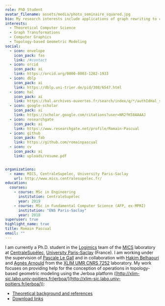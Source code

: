 ```yaml
---
role: PhD Student
avatar_filename: assets/media/photo_seminaire_squared.jpg
bio: My research interests include applications of graph rewriting to computer graphics.
interests:
  - Theoretical Computer Science
  - Graph Transformations
  - Computer Graphics
  - Topology-based Geometric Modeling
social:
  - icon: envelope
    icon_pack: fas
    link: /#contact
  - icon: orcid
    icon_pack: ai
    link: https://orcid.org/0000-0003-1282-1933  
  - icon: dblp
    icon_pack: ai
    link: https://dblp.uni-trier.de/pid/308/6547.html
  - icon: hal
    icon_pack: ai
    link: https://hal.archives-ouvertes.fr/search/index/q/*/authIdHal_s/romain-pascual
  - icon: google-scholar
    icon_pack: ai
    link: https://scholar.google.com/citations?user=NR2fK58AAAAJ
  - icon: researchgate
    icon_pack: ai
    link: https://www.researchgate.net/profile/Romain-Pascual
  - icon: github
    icon_pack: fab
    link: https://github.com/romainpascual
  - icon: cv
    icon_pack: ai
    link: uploads/resume.pdf


organizations:
  - name: MICS, CentraleSupelec, University Paris-Saclay
    url: http://www.mics.centralesupelec.fr/
education:
  courses:
    - course: MSc in Engineering
      institution: CentraleSupélec
      year: 2019
    - course: MSc in Fundamental Computer Science (AFP, ex-MPRI)
      institution: "ENS Paris-Saclay"
      year: 2018
superuser: true
highlight_name: true
title: Romain Pascual
email: ""
---
```


I am currently a Ph.D. student in the [Logimics](http://logimics.mics.centralesupelec.fr/) team of the [MICS](http://www.mics.centralesupelec.fr/) laboratory at [CentraleSupélec](https://www.centralesupelec.fr/), [University Paris-Saclay](https://www.universite-paris-saclay.fr/en) (France).
I am working under the supervision of [Pascale Le Gall](https://research.centralesupelec.fr/pascale.legall/) and in collaboration with [Hakim Belhaouri](http://xlim-sic.labo.univ-poitiers.fr/membres/hbelhaou/?lang=en) and [Agnès Arnould](http://xlim-sic.labo.univ-poitiers.fr/arnould/?lang=en) from the [XLIM UMR CNRS 7252](https://www.xlim.fr/en) laboratory. My work focuses on providing help for the conception of operations in topology-based geometric modeling using the Jerboa platform ([http://xlim-sic.labo.univ-poitiers.fr/jerboa/](http://xlim-sic.labo.univ-poitiers.fr/jerboa/)):

- [Theoretical background and references](http://xlim-sic.labo.univ-poitiers.fr/jerboa/features.html)
- [Download links](http://xlim-sic.labo.univ-poitiers.fr/jerboa/download.html)

